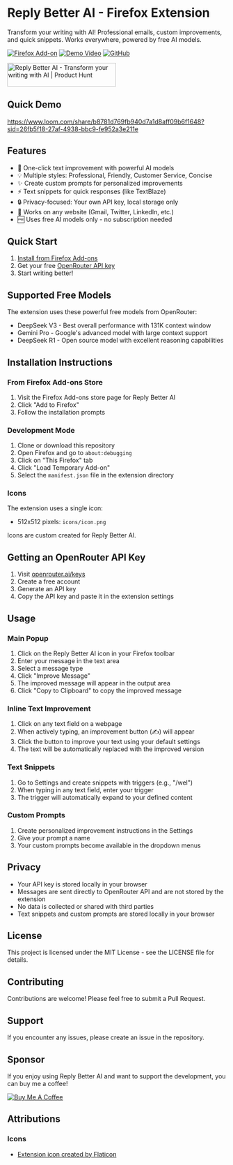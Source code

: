 # Reply Better AI - Firefox Extension

Transform your writing with AI! Professional emails, custom improvements, and quick snippets. Works everywhere, powered by free AI models.

[![Firefox Add-on](https://img.shields.io/badge/Firefox-Add--on-orange)](https://addons.mozilla.org/en-US/firefox/addon/reply-better-ai/)
[![Demo Video](https://img.shields.io/badge/Demo-Video-red)](https://www.loom.com/share/b8781d769fb940d7a1d8aff09b6f1648?sid=26fb5f18-27af-4938-bbc9-fe952a3e211e)
[![GitHub](https://img.shields.io/github/license/dantnan/reply-better-ai)](https://github.com/dantnan/reply-better-ai)

<a href="https://www.producthunt.com/posts/reply-better-ai?embed=true&utm_source=badge-featured&utm_medium=badge&utm_souce=badge-reply&#0045;better&#0045;ai" target="_blank"><img src="https://api.producthunt.com/widgets/embed-image/v1/featured.svg?post_id=949304&theme=light&t=1744102611792" alt="Reply&#0032;Better&#0032;AI - Transform&#0032;your&#0032;writing&#0032;with&#0032;AI | Product Hunt" style="width: 250px; height: 54px;" width="250" height="54" /></a>

## Quick Demo

https://www.loom.com/share/b8781d769fb940d7a1d8aff09b6f1648?sid=26fb5f18-27af-4938-bbc9-fe952a3e211e

## Features

- 🚀 One-click text improvement with powerful AI models
- 💡 Multiple styles: Professional, Friendly, Customer Service, Concise
- ✨ Create custom prompts for personalized improvements
- ⚡ Text snippets for quick responses (like TextBlaze)
- 🔒 Privacy-focused: Your own API key, local storage only
- 💬 Works on any website (Gmail, Twitter, LinkedIn, etc.)
- 🆓 Uses free AI models only - no subscription needed

## Quick Start

1. [Install from Firefox Add-ons](https://addons.mozilla.org/en-US/firefox/addon/reply-better-ai/)
2. Get your free [OpenRouter API key](https://openrouter.ai/keys)
3. Start writing better!

## Supported Free Models

The extension uses these powerful free models from OpenRouter:
- DeepSeek V3 - Best overall performance with 131K context window
- Gemini Pro - Google's advanced model with large context support
- DeepSeek R1 - Open source model with excellent reasoning capabilities

## Installation Instructions

### From Firefox Add-ons Store
1. Visit the Firefox Add-ons store page for Reply Better AI
2. Click "Add to Firefox"
3. Follow the installation prompts

### Development Mode

1. Clone or download this repository
2. Open Firefox and go to `about:debugging`
3. Click on "This Firefox" tab
4. Click "Load Temporary Add-on"
5. Select the `manifest.json` file in the extension directory

### Icons

The extension uses a single icon:
- 512x512 pixels: `icons/icon.png`

Icons are custom created for Reply Better AI.

## Getting an OpenRouter API Key

1. Visit [openrouter.ai/keys](https://openrouter.ai/keys)
2. Create a free account
3. Generate an API key
4. Copy the API key and paste it in the extension settings

## Usage

### Main Popup
1. Click on the Reply Better AI icon in your Firefox toolbar
2. Enter your message in the text area
3. Select a message type
4. Click "Improve Message"
5. The improved message will appear in the output area
6. Click "Copy to Clipboard" to copy the improved message

### Inline Text Improvement
1. Click on any text field on a webpage
2. When actively typing, an improvement button (✍️) will appear
3. Click the button to improve your text using your default settings
4. The text will be automatically replaced with the improved version

### Text Snippets
1. Go to Settings and create snippets with triggers (e.g., "/wel")
2. When typing in any text field, enter your trigger
3. The trigger will automatically expand to your defined content

### Custom Prompts
1. Create personalized improvement instructions in the Settings
2. Give your prompt a name
3. Your custom prompts become available in the dropdown menus

## Privacy

- Your API key is stored locally in your browser
- Messages are sent directly to OpenRouter API and are not stored by the extension
- No data is collected or shared with third parties
- Text snippets and custom prompts are stored locally in your browser

## License

This project is licensed under the MIT License - see the LICENSE file for details.

## Contributing

Contributions are welcome! Please feel free to submit a Pull Request.

## Support

If you encounter any issues, please create an issue in the repository.

## Sponsor

If you enjoy using Reply Better AI and want to support the development, you can buy me a coffee!

[![Buy Me A Coffee](https://img.buymeacoffee.com/button-api/?text=Buy%20me%20a%20coffee&emoji=&slug=antnan&button_colour=FFDD00&font_colour=000000&font_family=Cookie&outline_colour=000000&coffee_colour=ffffff)](https://buymeacoffee.com/antnan)

## Attributions

### Icons
- <a href="https://www.flaticon.com/free-icons/robot" title="robot icons">Extension icon created by Flaticon</a>
